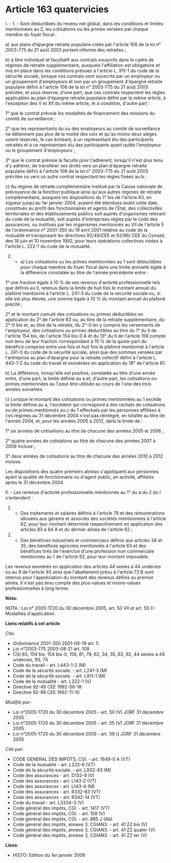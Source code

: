 # Article 163 quatervicies

I. - 1. - Sont déductibles du revenu net global, dans les conditions et limites mentionnées au 2, les cotisations ou les
primes versées par chaque membre du foyer fiscal :

a) aux plans d'épargne retraite populaire créés par l'article 108 de la loi n° 2003-775 du 21 août 2003 portant réforme des
retraites ;

b) à titre individuel et facultatif aux contrats souscrits dans le cadre de régimes de retraite supplémentaire, auxquels
l'affiliation est obligatoire et mis en place dans les conditions prévues à l'article L. 911-1 du code de la sécurité
sociale, lorsque ces contrats sont souscrits par un employeur ou un groupement d'employeurs et non par un groupement
d'épargne retraite populaire défini à l'article 108 de la loi n° 2003-775 du 21 août 2003 précitée, et sous réserve, d'une
part, que ces contrats respectent les règles applicables au plan d'épargne retraite populaire défini par le même article, à
l'exception des V et XII du même article, et à condition, d'autre part :

1° que le contrat prévoie les modalités de financement des missions du comité de surveillance ;

2° que les représentants du ou des employeurs au comité de surveillance ne détiennent pas plus de la moitié des voix et qu'au
moins deux sièges soient réservés, le cas échéant, à un représentant élu des participants retraités et à un représentant élu
des participants ayant quitté l'employeur ou le groupement d'employeurs ;

3° que le contrat prévoie la faculté pour l'adhérent, lorsqu'il n'est plus tenu d'y adhérer, de transférer ses droits vers un
plan d'épargne retraite populaire défini à l'article 108 de la loi n° 2003-775 du 21 août 2003 précitée ou vers un autre
contrat respectant les règles fixées au b ;

c) Au régime de retraite complémentaire institué par la Caisse nationale de prévoyance de la fonction publique ainsi qu'aux
autres régimes de retraite complémentaire, auxquels les dispositions du 1° bis de l'article 83, en vigueur jusqu'au 1er
janvier 2004, avaient été étendues avant cette date, constitués au profit des fonctionnaires et agents de l'Etat, des
collectivités territoriales et des établissements publics soit auprès d'organismes relevant du code de la mutualité, soit
auprès d'entreprises régies par le code des assurances, ou institués par les organismes mentionnés au VII de l'article 5 de
l'ordonnance n° 2001-350 du 19 avril 2001 relative au code de la mutualité et transposant les directives 92/49/CEE et 92/96/
CEE du Conseil, des 18 juin et 10 novembre 1992, pour leurs opérations collectives visées à l'article L. 222-1 du code de la
mutualité.

2. - a) Les cotisations ou les primes mentionnées au 1 sont déductibles pour chaque membre du foyer fiscal dans une limite
annuelle égale à la différence constatée au titre de l'année précédente entre :

1° une fraction égale à 10 % de ses revenus d'activité professionnelle tels que définis au II, retenus dans la limite de huit
fois le montant annuel du plafond mentionné à l'article L. 241-3 du code de la sécurité sociale ou, si elle est plus élevée,
une somme égale à 10 % du montant annuel du plafond précité ;

2° et le montant cumulé des cotisations ou primes déductibles en application du 2° de l'article 83 ou, au titre de la
retraite supplémentaire, du 2°-0 bis et, au titre de la retraite, du 2°-0 ter y compris les versements de l'employeur, des
cotisations ou primes déductibles au titre du 1° du II de l'article 154 bis, de l'article 154 bis-0 A et du 13° du II de
l'article 156 compte non tenu de leur fraction correspondant à 15 % de la quote-part du bénéfice comprise entre une fois et
huit fois le plafond mentionné à l'article L. 241-3 du code de la sécurité sociale, ainsi que des sommes versées par
l'entreprise au plan d'épargne pour la retraite collectif défini à l'article L. 443-1-2 du code du travail et exonérées en
application du 18° de l'article 81.

b) La différence, lorsqu'elle est positive, constatée au titre d'une année entre, d'une part, la limite définie au a et,
d'autre part, les cotisations ou primes mentionnées au 1 peut être utilisée au cours de l'une des trois années suivantes.

c) Lorsque le montant des cotisations ou primes mentionnées au 1 excède la limite définie au a, l'excédent qui correspond à
des rachats de cotisations ou de primes mentionnés au c du 1 effectués par les personnes affiliées à ces régimes au 31
décembre 2004 n'est pas réintégré, en totalité au titre de l'année 2004, et, pour les années 2005 à 2012, dans la limite de :

1° six années de cotisations au titre de chacune des années 2005 et 2006 ;

2° quatre années de cotisations au titre de chacune des années 2007 à 2009 incluse ;

3° deux années de cotisations au titre de chacune des années 2010 à 2012 incluse.

Les dispositions des quatre premiers alinéas s'appliquent aux personnes ayant la qualité de fonctionnaire ou d'agent public,
en activité, affiliées après le 31 décembre 2004.

II. - Les revenus d'activité professionnelle mentionnés au 1° du a du 2 du I s'entendent :

1. - Des traitements et salaires définis à l'article 79 et des rémunérations allouées aux gérants et associés des sociétés
mentionnées à l'article 62, pour leur montant déterminé respectivement en application des articles 83 à 84 A et du dernier
alinéa de l'article 62 ;

2. - Des bénéfices industriels et commerciaux définis aux articles 34 et 35, des bénéfices agricoles mentionnés à l'article
63 et des bénéfices tirés de l'exercice d'une profession non commerciale mentionnés au 1 de l'article 92, pour leur montant
imposable.

Les revenus exonérés en application des articles 44 sexies à 44 undecies ou au 9 de l'article 93 ainsi que l'abattement prévu
à l'article 73 B sont retenus pour l'appréciation du montant des revenus définis au premier alinéa. Il n'est pas tenu compte
des plus-values et moins-values professionnelles à long terme.

**Nota:**

NOTA : Loi n° 2005-1720 du 30 décembre 2005, art. 50 VII et art. 55 II : Modalités d'application.

**Liens relatifs à cet article**

_Cite_:

  - Ordonnance 2001-350 2001-04-19 art. 5
  - Loi n°2003-775 2003-08-21 art. 108
  - CGI 83, 154 bis, 154 bis-0, 156, 81, 79, 62, 34, 35, 63, 92, 44 sexies à 44 undecies, 93, 73
  - Code du travail - art. L443-1-2 (M)
  - Code de la sécurité sociale. - art. L241-3 (M)
  - Code de la sécurité sociale. - art. L911-1 (M)
  - Code de la mutualité - art. L222-1 (V)
  - Directive 92-49 CEE 1992-06-18
  - Directive 92-96 CEE 1992-11-10

_Modifié par_:

  - Loi n°2005-1720 du 30 décembre 2005 - art. 50 (V) JORF 31 décembre 2005
  - Loi n°2005-1720 du 30 décembre 2005 - art. 55 (V) JORF 31 décembre 2005
  - Loi n°2005-1720 du 30 décembre 2005 - art. 59 () JORF 31 décembre 2005

_Cité par_:

  - CODE GENERAL DES IMPOTS, CGI. - art. 1649-0 A (VT)
  - Code de la mutualité - art. L222-6 (VT)
  - Code de la sécurité sociale. - art. L932-43 (M)
  - Code des assurances - art. D132-9 (V)
  - Code des assurances - art. L143-2 (VT)
  - Code des assurances - art. L143-4 (M)
  - Code des assurances - art. R332-63 (VT)
  - Code des assurances - art. R342-14 (VT)
  - Code du travail - art. L3334-3 (V)
  - Code général des impôts, CGI. - art. 1417 (VT)
  - Code général des impôts, CGI. - art. 158 (V)
  - Code général des impôts, CGI. - art. 885 J (Ab)
  - Code général des impôts, annexe 3, CGIAN3. - art. 41 ZZ bis (V)
  - Code général des impôts, annexe 3, CGIAN3. - art. 41 ZZ quater (V)
  - Code général des impôts, annexe 3, CGIAN3. - art. 41 ZZ ter (V)

**Liens**:

  - HISTO: Edition du 1er janvier 2006
